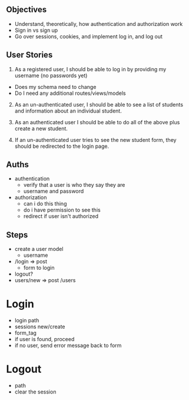 ## Objectives
- Understand, theoretically, how authentication and authorization work
- Sign in vs sign up
- Go over sessions, cookies, and implement log in, and log out


## User Stories

1. As a registered user, I should be able to log in by providing my username (no passwords yet)
- Does my schema need to change
- Do I need any additional routes/views/models

2. As an un-authenticated user, I should be able to see a list of students and information about an individual student.

3. As an authenticated user I should be able to do all of the above plus create a new student.

4. If an un-authenticated user tries to see the new student form, they should be redirected to the login page.

## Auths
- authentication
  - verify that a user is who they say they are
  - username and password
- authorization
  - can i do this thing
  - do i have permission to see this
  - redirect if user isn't authorized


## Steps
- create a user model
  - username
- /login => post
  - form to login
- logout?
- users/new => post /users


# Login
  - login path
  - sessions new/create
  - form_tag
  - if user is found, proceed
  - if no user, send error message back to form

# Logout
  - path
  - clear the session









